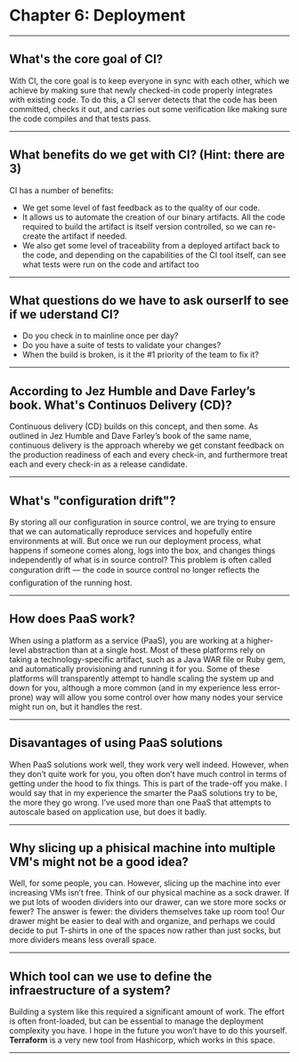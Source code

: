 # Chapter 6: Deployment

---

## What's the core goal of CI?

With CI, the core goal is to keep everyone in sync with each other, which we achieve
by making sure that newly checked-in code properly integrates with existing code. To
do this, a CI server detects that the code has been committed, checks it out, and carries out some verification like making sure the code compiles and that tests pass.

---

## What benefits do we get with CI? (Hint: there are 3)

CI has a number of benefits:

-  We get some level of fast feedback as to the quality of our code.
-  It allows us to automate the creation of our binary artifacts. All the code
   required to build the artifact is itself version controlled, so we can re-create the artifact if needed.
-  We also get some level of traceability from a deployed artifact back to
   the code, and depending on the capabilities of the CI tool itself, can see what tests
   were run on the code and artifact too

---

## What questions do we have to ask ourserlf to see if we uderstand CI?

-  Do you check in to mainline once per day?
-  Do you have a suite of tests to validate your changes?
-  When the build is broken, is it the #1 priority of the team to fix it?

---

## According to Jez Humble and Dave Farley’s book. What's Continuos Delivery (CD)?

Continuous delivery (CD) builds on this concept, and then some. As outlined in Jez
Humble and Dave Farley’s book of the same name, continuous delivery is the
approach whereby we get constant feedback on the production readiness of each and
every check-in, and furthermore treat each and every check-in as a release candidate.

---

## What's "configuration drift"?

By storing all our configuration in source control, we are trying to ensure that we can
automatically reproduce services and hopefully entire environments at will. But once
we run our deployment process, what happens if someone comes along, logs into the
box, and changes things independently of what is in source control? This problem is
often called conguration drift — the code in source control no longer reflects the configuration of the running host.

---

## How does PaaS work?

When using a platform as a service (PaaS), you are working at a higher-level abstraction than at a single host. Most of these platforms rely on taking a technology-specific
artifact, such as a Java WAR file or Ruby gem, and automatically provisioning and
running it for you. Some of these platforms will transparently attempt to handle scaling the system up and down for you, although a more common (and in my experience less error-prone) way will allow you some control over how many nodes your
service might run on, but it handles the rest.

---

## Disavantages of using PaaS solutions

When PaaS solutions work well, they work very well indeed. However, when they
don’t quite work for you, you often don’t have much control in terms of getting under
the hood to fix things. This is part of the trade-off you make. I would say that in my
experience the smarter the PaaS solutions try to be, the more they go wrong. I’ve used
more than one PaaS that attempts to autoscale based on application use, but does it
badly.

---

## Why slicing up a phisical machine into multiple VM's might not be a good idea?

Well, for some people, you can. However, slicing up the machine into ever increasing
VMs isn’t free. Think of our physical machine as a sock drawer. If we put lots of
wooden dividers into our drawer, can we store more socks or fewer? The answer is
fewer: the dividers themselves take up room too! Our drawer might be easier to deal
with and organize, and perhaps we could decide to put T-shirts in one of the spaces
now rather than just socks, but more dividers means less overall space.

---

## Which tool can we use to define the infraestructure of a system?

Building a system like this required a significant amount of work. The effort is often
front-loaded, but can be essential to manage the deployment complexity you have. I
hope in the future you won’t have to do this yourself. **Terraform** is a very new tool
from Hashicorp, which works in this space.

---
